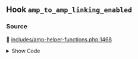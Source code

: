 ## Hook `amp_to_amp_linking_enabled`

### Source

:link: [includes/amp-helper-functions.php:1468](../../includes/amp-helper-functions.php#L1468-L1471)

<details>
<summary>Show Code</summary>

```php
$amp_to_amp_linking_enabled = (bool) apply_filters(
	'amp_to_amp_linking_enabled',
	AMP_Theme_Support::TRANSITIONAL_MODE_SLUG === AMP_Options_Manager::get_option( Option::THEME_SUPPORT )
);
```

</details>
